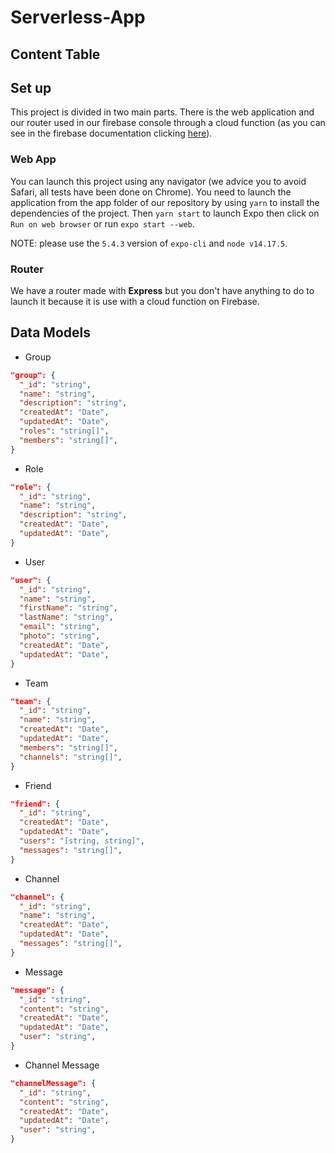 # Serverless-App

## Content Table

## Set up

This project is divided in two main parts. There is the web application and our router used in our firebase console through a cloud function (as you can see in the firebase documentation clicking [here](https://firebase.google.com/docs/hosting/functions#use_a_web_framework)).

### Web App

You can launch this project using any navigator (we advice you to avoid Safari, all tests have been done on Chrome). You need to launch the application from the app folder of our repository by using `yarn` to install the dependencies of the project. Then `yarn start` to launch Expo then click on `Run on web browser` or run `expo start --web`.

NOTE: please use the `5.4.3` version of `expo-cli` and `node v14.17.5`.

### Router

We have a router made with **Express** but you don't have anything to do to launch it because it is use with a cloud function on Firebase.

## Data Models

- Group
```json
"group": {
  "_id": "string",
  "name": "string",
  "description": "string",
  "createdAt": "Date",
  "updatedAt": "Date",
  "roles": "string[]",
  "members": "string[]",
}
```

- Role
```json
"role": {
  "_id": "string",
  "name": "string",
  "description": "string",
  "createdAt": "Date",
  "updatedAt": "Date",
}
```

- User
```json
"user": {
  "_id": "string",
  "name": "string",
  "firstName": "string",
  "lastName": "string",
  "email": "string",
  "photo": "string",
  "createdAt": "Date",
  "updatedAt": "Date",
}
```

- Team
```json
"team": {
  "_id": "string",
  "name": "string",
  "createdAt": "Date",
  "updatedAt": "Date",
  "members": "string[]",
  "channels": "string[]",
}
```

- Friend
```json
"friend": {
  "_id": "string",
  "createdAt": "Date",
  "updatedAt": "Date",
  "users": "[string, string]",
  "messages": "string[]",
}
```

- Channel
```json
"channel": {
  "_id": "string",
  "name": "string",
  "createdAt": "Date",
  "updatedAt": "Date",
  "messages": "string[]",
}
```

- Message
```json
"message": {
  "_id": "string",
  "content": "string",
  "createdAt": "Date",
  "updatedAt": "Date",
  "user": "string",
}
```

- Channel Message
```json
"channelMessage": {
  "_id": "string",
  "content": "string",
  "createdAt": "Date",
  "updatedAt": "Date",
  "user": "string",
}
```

